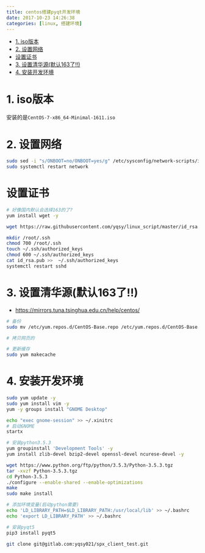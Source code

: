 ```yaml
---
title: centos搭建pyqt开发环境
date: 2017-10-23 14:26:38
categories: [linux, 搭建环境]
---
```


<!-- TOC -->

- [1. iso版本](#1-iso版本)
- [2. 设置网络](#2-设置网络)
- [设置证书](#设置证书)
- [3. 设置清华源(默认163了!!)](#3-设置清华源默认163了)
- [4. 安装开发环境](#4-安装开发环境)

<!-- /TOC -->

# 1. iso版本
安装的是`CentOS-7-x86_64-Minimal-1611.iso`

# 2. 设置网络
```bash
sudo sed -i "s/ONBOOT=no/ONBOOT=yes/g" /etc/sysconfig/network-scripts/ifcfg-ens33
sudo systemctl restart network
```

# 设置证书
```bash
# 好像国内默认会选择163的了?
yum install wget -y 

wget https://raw.githubusercontent.com/yqsy/linux_script/master/id_rsa.pub

mkdir /root/.ssh
chmod 700 /root/.ssh
touch ~/.ssh/authorized_keys
chmod 600 ~/.ssh/authorized_keys
cat id_rsa.pub >>  ~/.ssh/authorized_keys
systemctl restart sshd
```

# 3. 设置清华源(默认163了!!)
* https://mirrors.tuna.tsinghua.edu.cn/help/centos/

```bash
# 备份
sudo mv /etc/yum.repos.d/CentOS-Base.repo /etc/yum.repos.d/CentOS-Base.repo.bak

# 拷贝网页的

# 更新缓存
sudo yum makecache
```


# 4. 安装开发环境
```bash
sudo yum update -y
sudo yum install vim -y
yum -y groups install "GNOME Desktop" 

echo "exec gnome-session" >> ~/.xinitrc
# 启动GNOME
startx

# 安装python3.5.3
yum groupinstall 'Development Tools' -y
yum install zlib-devel bzip2-devel openssl-devel ncurese-devel -y

wget https://www.python.org/ftp/python/3.5.3/Python-3.5.3.tgz
tar -xvzf Python-3.5.3.tgz
cd Python-3.5.3
./configure --enable-shared --enable-optimizations
make
sudo make install

# 添加环境变量(启动python需要)
echo 'LD_LIBRARY_PATH=$LD_LIBRARY_PATH:/usr/local/lib' >> ~/.bashrc
echo 'export LD_LIBRARY_PATH' >> ~/.bashrc

# 安装pyqt5
pip3 install pyqt5

git clone git@gitlab.com:yqsy021/spx_client_test.git
```
